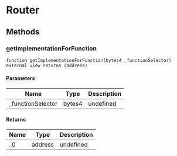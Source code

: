 # Router

## Methods

### getImplementationForFunction

```solidity
function getImplementationForFunction(bytes4 _functionSelector) external view returns (address)
```

#### Parameters

| Name               | Type   | Description |
| ------------------ | ------ | ----------- |
| \_functionSelector | bytes4 | undefined   |

#### Returns

| Name | Type    | Description |
| ---- | ------- | ----------- |
| \_0  | address | undefined   |
